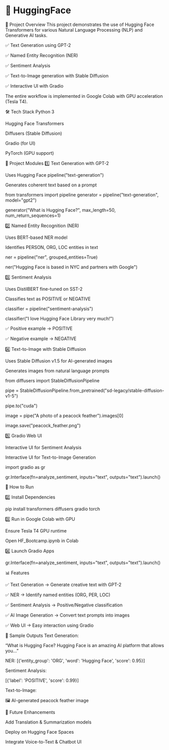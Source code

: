 # 🤗 HuggingFace 
📌 Project Overview
This project demonstrates the use of Hugging Face Transformers for various Natural Language Processing (NLP) and Generative AI tasks.

✅ Text Generation using GPT-2

✅ Named Entity Recognition (NER)

✅ Sentiment Analysis

✅ Text-to-Image generation with Stable Diffusion

✅ Interactive UI with Gradio

The entire workflow is implemented in Google Colab with GPU acceleration (Tesla T4).

🛠️ Tech Stack
Python 3

Hugging Face Transformers

Diffusers (Stable Diffusion)

Gradio (for UI)

PyTorch (GPU support)

📂 Project Modules
1️⃣ Text Generation with GPT-2

Uses Hugging Face pipeline("text-generation")

Generates coherent text based on a prompt

from transformers import pipeline
generator = pipeline("text-generation", model="gpt2")

generator("What is Hugging Face?", max_length=50, num_return_sequences=1)

2️⃣ Named Entity Recognition (NER)

Uses BERT-based NER model

Identifies PERSON, ORG, LOC entities in text

ner = pipeline("ner", grouped_entities=True)

ner("Hugging Face is based in NYC and partners with Google")

3️⃣ Sentiment Analysis

Uses DistilBERT fine-tuned on SST-2

Classifies text as POSITIVE or NEGATIVE

classifier = pipeline("sentiment-analysis")

classifier("I love Hugging Face Library very much!")

✅ Positive example → POSITIVE

✅ Negative example → NEGATIVE

4️⃣ Text-to-Image with Stable Diffusion

Uses Stable Diffusion v1.5 for AI-generated images

Generates images from natural language prompts

from diffusers import StableDiffusionPipeline

pipe = StableDiffusionPipeline.from_pretrained("sd-legacy/stable-diffusion-v1-5")

pipe.to("cuda")

image = pipe("A photo of a peacock feather").images[0]

image.save("peacock_feather.png")

5️⃣ Gradio Web UI

Interactive UI for Sentiment Analysis

Interactive UI for Text-to-Image Generation

import gradio as gr

gr.Interface(fn=analyze_sentiment, inputs="text", outputs="text").launch()

🚀 How to Run

2️⃣ Install Dependencies

pip install transformers diffusers gradio torch

3️⃣ Run in Google Colab with GPU

Ensure Tesla T4 GPU runtime

Open HF_Bootcamp.ipynb in Colab

4️⃣ Launch Gradio Apps

gr.Interface(fn=analyze_sentiment, inputs="text", outputs="text").launch()

📊 Features

✅ Text Generation → Generate creative text with GPT-2

✅ NER → Identify named entities (ORG, PER, LOC)

✅ Sentiment Analysis → Positive/Negative classification

✅ AI Image Generation → Convert text prompts into images

✅ Web UI → Easy interaction using Gradio

📌 Sample Outputs
Text Generation:

“What is Hugging Face? Hugging Face is an amazing AI platform that allows you…”

NER:
[{'entity_group': 'ORG', 'word': 'Hugging Face', 'score': 0.95}]

Sentiment Analysis:



[{'label': 'POSITIVE', 'score': 0.99}]

Text-to-Image:

🖼️ AI-generated peacock feather image

🔮 Future Enhancements

Add Translation & Summarization models

Deploy on Hugging Face Spaces

Integrate Voice-to-Text & Chatbot UI
